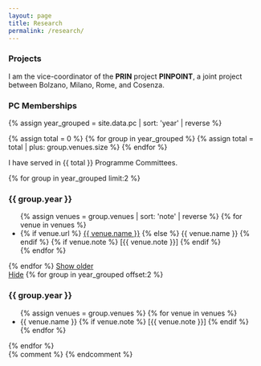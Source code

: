 ```yaml
---
layout: page
title: Research
permalink: /research/
---
```


<h3>Projects</h3>

I am the vice-coordinator of the <b>PRIN</b> project <b>PINPOINT</b>, a joint project between
Bolzano, Milano, Rome, and Cosenza.

<h3>PC Memberships</h3>

<div id='pc'>

{% assign year_grouped = site.data.pc | sort: 'year' | reverse %}

<p>

{% assign total = 0 %}
{% for group in year_grouped %}
  {% assign total = total | plus: group.venues.size %}
{% endfor %}

I have served in {{ total }} Programme Committees.
</p>

{% for group in year_grouped limit:2 %}
  <h3 id="{{ group.year }}">{{ group.year }}</h3>
  <ul>
{% assign venues = group.venues | sort: 'note' | reverse %}
{% for venue in venues %}
  <li>
    {% if venue.url %}
    <a href="{{ venue.url }}">{{ venue.name }}</a>
    {% else %}
    {{ venue.name }}
    {% endif %}
    {% if venue.note %}
    [<span class="pub-title">{{ venue.note }}</span>]
    {% endif %}
  </li>
{% endfor %}
  </ul>
{% endfor %}
<a href='#old' id='show'>Show older</a>
<div id='old' class='hide'>
<a href='#show'>Hide</a>
{% for group in year_grouped offset:2 %}
  <h3 id="{{ group.year }}">{{ group.year }}</h3>
  <ul>
{% assign venues = group.venues %}
{% for venue in venues %}
  <li>
    {{ venue.name }}
    {% if venue.note %}
    [<span class="pub-title">{{ venue.note }}</span>]
    {% endif %}
  </li>
{% endfor %}
  </ul>
{% endfor %}
</div>
</div>
{% comment %}
{% endcomment %}
